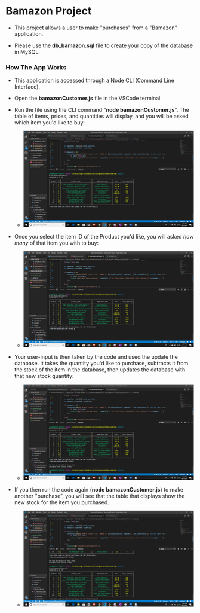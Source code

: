 # Bamazon Project

* This project allows a user to make "purchases" from a "Bamazon" application.

* Please use the **db_bamazon.sql** file to create your copy of the database in MySQL.

### How The App Works 

* This application is accessed through a Node CLI (Command Line Interface).

* Open the **bamazonCustomer.js** file in the VSCode terminal.

* Run the file using the CLI command "**node bamazonCustomer.js**". The table of items, prices, and quantities will display, and you will be asked which item you'd like to buy:

    * ![Step One:](./readmeImages/1stStep.png)

* Once you select the item ID of the Product you'd like, you will asked *how many* of that item you with to buy:

    * ![Step Two:](./readmeImages/2ndStep.png)

* Your user-input is then taken by the code and used the update the database. It takes the quantity you'd like to purchase, subtracts it from the stock of the item in the database, then updates the database with that new stock quantity:

    * ![Step Three:](./readmeImages/3rdStep.png)

* If you then run the code again (**node bamazonCustomer.js**) to make another "purchase", you will see that the table that displays show the new stock for the item you purchased.

    * ![Step Four:](./readmeImages/4thStep_outcome.png)